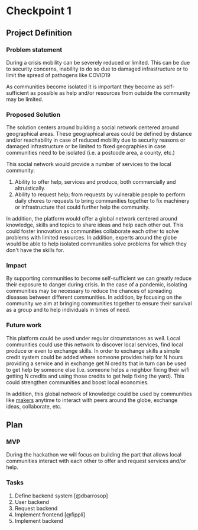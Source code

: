 # Checkpoint 1

## Project Definition

### Problem statement

During a crisis mobility can be severely reduced or limited. This can be due to security concerns, inability to do so due to damaged infrastructure or to limit the spread of pathogens like COVID19

As communities become isolated it is important they become as self-sufficient as possible as help and/or resources from outside the community may be limited.

### Proposed Solution

The solution centers around building a social network centered around geographical areas. These geographical areas could be defined by distance and/or reachability in case of reduced mobility due to security reasons or damaged infrastructure or be limited to fixed geographies in case communities need to be isolated (i.e. a postcode area, a county, etc.)


This social network would provide a number of services to the local community:

1. Ability to offer help, services and produce, both commercially and altruistically.
2. Ability to request help; from requests by vulnerable people to perform daily chores to requests to bring communities together to fix machinery or infrastructure that could further help the community.

In addition, the platform would offer a global network centered around knowledge, skills and topics to share ideas and help each other out. This could foster innovation as communities collaborate each other to solve problems with limited resources. In addition, experts around the globe would be able to help isolated communities solve problems for which they don't have the skills for.

### Impact

By supporting communities to become self-sufficient we can greatly reduce their exposure to danger during crisis. In the case of a pandemic, isolating communities may be necessary to reduce the chances of spreading diseases between different communities. In addition, by focusing on the community we aim at bringing communities together to ensure their survival as a group and to help individuals in times of need.


### Future work

This platform could be used under regular circumstances as well. Local communities could use this network to discover local services, find local produce or even to exchange skills. In order to exchange skills a simple credit system could be added where someone provides help for N hours providing a service and in exchange get N credits that in turn can be used to get help by someone else (i.e. someone helps a neighbor fixing their wifi getting N credits and using those credits to get help fixing the yard). This could strengthen communities and boost local economies.


In addition, this global network of knowledge could be used by communities like [makers](https://en.wikipedia.org/wiki/Maker_culture) anytime to interact with peers around the globe, exchange ideas, collaborate, etc.

## Plan

### MVP

During the hackathon we will focus on building the part that allows local communities interact with each other to offer and request services and/or help.

### Tasks

1. Define backend system [@dbarrosop]
  1. User backend
  2. Request backend
2. Implement frontend [@fippli]
3. Implement backend
